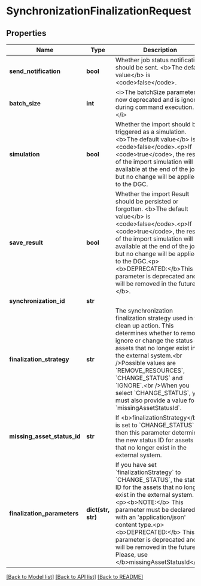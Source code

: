 # SynchronizationFinalizationRequest

## Properties
Name | Type | Description | Notes
------------ | ------------- | ------------- | -------------
**send_notification** | **bool** | Whether job status notification should be sent. &lt;b&gt;The default value&lt;/b&gt; is &lt;code&gt;false&lt;/code&gt;. | [optional] 
**batch_size** | **int** | &lt;i&gt;The batchSize parameter is now deprecated and is ignored during command execution.&lt;/i&gt; | [optional] [default to 1000]
**simulation** | **bool** | Whether the import should be triggered as a simulation. &lt;b&gt;The default value&lt;/b&gt; is &lt;code&gt;false&lt;/code&gt;.&lt;p&gt;If &lt;code&gt;true&lt;/code&gt;, the result of the import simulation will be available at the end of the job but no change will be applied to the DGC. | [optional] 
**save_result** | **bool** | Whether the import Result should be persisted or forgotten. &lt;b&gt;The default value&lt;/b&gt; is &lt;code&gt;false&lt;/code&gt;.&lt;p&gt;If &lt;code&gt;true&lt;/code&gt;, the result of the import simulation will be available at the end of the job but no change will be applied to the DGC.&lt;p&gt;&lt;b&gt;DEPRECATED:&lt;/b&gt;This parameter is deprecated and will be removed in the future.&lt;/b&gt;. | [optional] 
**synchronization_id** | **str** |  | 
**finalization_strategy** | **str** | The synchronization finalization strategy used in the clean up action. This determines whether to remove, ignore or change the status of assets that no longer exist in the external system.&lt;br /&gt;Possible values are &#x60;REMOVE_RESOURCES&#x60;, &#x60;CHANGE_STATUS&#x60; and &#x60;IGNORE&#x60;.&lt;br /&gt;When you select &#x60;CHANGE_STATUS&#x60;, you must also provide a value for &#x60;missingAssetStatusId&#x60;. | [optional] 
**missing_asset_status_id** | **str** | If &lt;b&gt;finalizationStrategy&lt;/b&gt; is set to &#x60;CHANGE_STATUS&#x60; then this parameter determines the new status ID for assets that no longer exist in the external system. | [optional] 
**finalization_parameters** | **dict(str, str)** | If you have set &#x60;finalizationStrategy&#x60; to &#x60;CHANGE_STATUS&#x60;, the status ID for the assets that no longer exist in the external system.&lt;p&gt;&lt;b&gt;NOTE:&lt;/b&gt; This parameter must be declared with an &#x27;application/json&#x27; content type.&lt;p&gt;&lt;b&gt;DEPRECATED:&lt;/b&gt; This parameter is deprecated and will be removed in the future. Please, use &lt;/b&gt;missingAssetStatusId&lt;/b&gt;. | [optional] 

[[Back to Model list]](../README.md#documentation-for-models) [[Back to API list]](../README.md#documentation-for-api-endpoints) [[Back to README]](../README.md)

